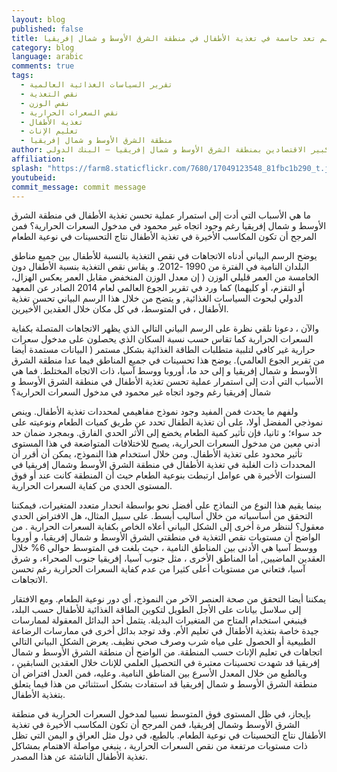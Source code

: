 ```yaml
---
layout: blog
published: false
title: إن كفاية السعرات الحرارية لم تعد حاسمة في تغذية الأطفال في منطقة الشرق الأوسط و شمال إفريقيا
category: blog
language: arabic
comments: true
tags: 
  - تقرير السياسات الغذائية العالمية
  - نقص التغذية
  - نفص الوزن
  - نقص السعرات الحرارية
  - تغذية الأطفال
  - تعليم الإناث
  - منطقة الشرق الأوسط و شمال إفريقيا
author: فاروق إقبال، الأخصائي الفني الأول بمكتب كبير الاقتصادين بمنطقة الشرق الأوسط و شمال إفريقيا – البنك الدولي
affiliation: 
splash: "https://farm8.staticflickr.com/7680/17049123548_81fbc1b290_t.jpg"
youtubeid: 
commit_message: commit message
---
```

ما هي الأسباب التي أدت إلى استمرار عملية تحسن تغذية الأطفال في منطقة الشرق الأوسط و شمال إفريقيا رغم وجود اتجاه غير محمود في مدخول السعرات  الحرارية؟ فمن المرجح أن تكون المكاسب الأخيرة في تغذية الأطفال نتاج التحسينات في نوعية الطعام
<!-- more -->


يوضح الرسم البياني أدناه  الاتجاهات في نقص التغذية بالنسبة للأطفال بين جميع مناطق البلدان النامية في الفترة من 1990 -2012.  و يقاس نقص التغذية بنسبة الأطفال دون الخامسة من العمر قليلي الوزن ( إن  معدل الوزن المنخفض مقابل العمر يعكس  الهزال، أو التقزم، أو كليهما) كما ورد في تقرير الجوع العالمي لعام 2014 الصادر عن المعهد الدولي لبحوث السياسات الغذائية,  و يتضح من خلال هذا الرسم البياني تحسن تغذية الأطفال ، في المتوسط، في كل مكان خلال العقدين الأخيرين. 




والآن ، دعونا نلقي نظرة على الرسم البياني التالي الذي يظهر الاتجاهات  المتصلة بكفاية السعرات الحرارية كما تقاس حسب نسبة السكان الذي يحصلون على مدخول سعرات حرارية غير كافي لتلبية متطلبات الطاقة الغذائية بشكل مستمر ( البيانات مستمدة أيضا من تقرير الجوع العالمي). يوضح هذا تحسينات في جميع المناطق فيما عدا منطقة الشرق الأوسط و شمال إفريقيا و إلى حد ما، أوروبا ووسط آسيا،  ذات الاتجاه المختلط. فما هي الأسباب التي أدت إلى استمرار عملية تحسن تغذية الأطفال في منطقة الشرق الأوسط و شمال إفريقيا رغم وجود اتجاه غير محمود في مدخول السعرات  الحرارية؟ 



ولفهم ما يحدث فمن المفيد وجود نموذج مفاهيمي لمحددات تغذية الأطفال. وينص نموذجي المفضل أولا، على أن تغذية الطفال تحدد عن طريق كميات الطعام  ونوعيته على حد سواء؛ و ثانيا، فإن تأثير كمية الطعام يخضع إلى الأثر الحدي الفارق. وبمجرد ضمان حد أدني معين من مدخول السعرات  الحرارية، يصبح للاختلافات المتواضعة في هذا المستوى تأثير محدود على تغذية الأطفال. ومن خلال استخدام هذا النموذج، يمكن أن أقرر أن المحددات ذات الغلبة في تغذية الأطفال في منطقة الشرق الأوسط وشمال إفريقيا في السنوات الأخيرة هي عوامل ارتبطت بنوعية الطعام حيث أن المنطقة كانت عند أو فوق المستوى الحدي من كفاية السعرات الحرارية. 

بينما يقيم هذا النوع من النماذج على أفضل نحو بواسطة انحدار متعدد المتغيرات، فيمكننا التحقق من أساسياته من خلال أساليب أبسط. على سبيل المثال، هل الافتراض الحدي معقول؟ لننظر مرة أخرى  إلى الشكل البياني أعلاه الخاص بكفاية السعرات الحرارية . من الواضح أن مستويات نقص التغذية في منطقتي الشرق الأوسط و شمال إفريقيا، و أوروبا ووسط آسيا هي الأدنى بين المناطق النامية ، حيث بلغت في المتوسط حوالي 6% خلال العقدين الماضيين,  أما المناطق الأخرى ، مثل جنوب آسيا، إفريقيا جنوب الصحراء، و شرق آسيا، فتعاني من مستويات أعلى كثيرا من عدم كفاية السعرات الحرارية رغم تحسن الاتجاهات.  

يمكننا أيضا التحقق من صحة العنصر الآخر من النموذج، أي دور نوعية الطعام. ومع الافتقار إلى سلاسل بيانات على الأجل الطويل لتكوين الطاقة الغذائية للأطفال حسب البلد، فينبغي استخدام المتاح من المتغيرات البديلة. يتثمل أحد البدائل المعقولة لممارسات جيدة  خاصة بتغذية الأطفال في تعليم الأم.  وقد توجد بدائل أخرى في ممارسات الرضاعة الطبيعية أو الحصول على مياه شرب  وصرف صحي نظيف. يعرض الشكل البياني التالي اتجاهات في تعليم الإناث حسب المنطقة. من الواضح أن منطقة الشرق الأوسط و شمال إفريقيا  قد شهدت تحسينات معتبرة في التحصيل العلمي للإناث خلال العقدين السابقين ، وبالطبع من خلال المعدل الأسرع بين المناطق النامية. وعليه، فمن العدل افتراض أن منطقة الشرق الأوسط و شمال إفريقيا قد استفادت بشكل استثنائي من هذا فيما يتعلق بتغذية الأطفال.  



بإيجاز، في ظل المستوى فوق المتوسط نسبيا لمدخول السعرات الحرارية  في منطقة الشرق الأوسط وشمال إفريقيا، فمن المرجح أن تكون المكاسب الأخيرة في تغذية الأطفال نتاج التحسينات في نوعية الطعام. بالطبع، في دول مثل العراق و اليمن التي  تظل ذات مستويات مرتفعة من نقص السعرات الحرارية ، ينبغي مواصلة الاهتمام بمشاكل تغذية الأطفال الناشئة عن هذا المصدر.